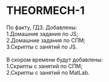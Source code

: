 # THEORMECH-1

По факту, ГДЗ.
Добавлены:<br>
1.Домашние задания по JS;<br>
2.Домашние задания по СПМ;<br>
3.Скрипты с занятий по JS.
<br><br>
В скором времени будут добавлены:<br>
1.Скрипты с занятий по СПМ;<br>
2.Скрипты с занятий по MatLab.<br>
